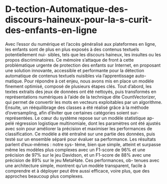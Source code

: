 # D-tection-Automatique-des-discours-haineux-pour-la-s-curit-des-enfants-en-ligne


Avec l’essor du numérique et l’accès généralisé aux plateformes en ligne, les
enfants sont de plus en plus exposés à des contenus textuels potentiellement nui-
sibles, tels que les discours haineux, les insultes ou les propos discriminatoires. Ce
mémoire s’attaque de front à cette problématique urgente de protection des enfants
sur Internet, en proposant une solution innovante, accessible et performante pour
la détection automatique de contenus textuels nuisibles via l’apprentissage auto-
matique. Pour répondre à cet enjeu, nous avons mis en place un modèle finement
optimisé, composé de plusieurs étapes clés. Tout d’abord, les textes extraits des
jeux de données ont été nettoyés, puis transformés en représentations numériques
à l’aide de la technique dite CountVectorizer, qui permet de convertir les mots en
vecteurs exploitables par un algorithme. Ensuite, un rééquilibrage des classes a été
réalisé grâce à la méthode d’oversampling, afin d’éviter que certaines catégories
soient sur-représentées. Le cœur du système repose sur un modèle statistique ap-
pelé régression logistique multinomiale, dont les paramètres ont été ajustés avec
soin pour améliorer la précision et maximiser les performances de classification.
Ce modèle a été entraîné sur une partie des données, puis testé sur un ensemble
séparé pour évaluer sa performance. Les résultats parlent d’eux-mêmes : notre sys-
tème, bien que simple, atteint et surpasse même les modèles plus complexes avec
un F1-score de 96% et une précision de 97% sur le jeu Davidson, et un F1-score
de 88% avec une précision de 89% sur le jeu MetaHate. Ces performances, ob-
tenues avec une architecture simple, montrent qu’un modèle transparent, facile à
comprendre et à déployer peut être aussi efficace, voire plus, que des approches
beaucoup plus complexes.
